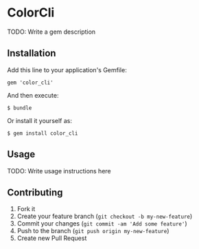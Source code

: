 # ColorCli

TODO: Write a gem description

## Installation

Add this line to your application's Gemfile:

    gem 'color_cli'

And then execute:

    $ bundle

Or install it yourself as:

    $ gem install color_cli

## Usage

TODO: Write usage instructions here

## Contributing

1. Fork it
2. Create your feature branch (`git checkout -b my-new-feature`)
3. Commit your changes (`git commit -am 'Add some feature'`)
4. Push to the branch (`git push origin my-new-feature`)
5. Create new Pull Request
